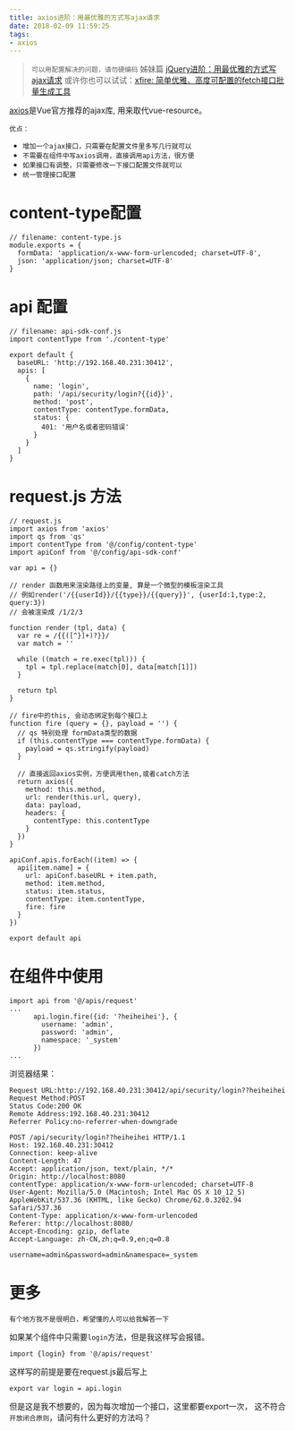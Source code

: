 ```yaml
---
title: axios进阶：用最优雅的方式写ajax请求
date: 2018-02-09 11:59:25
tags:
- axios
---
```


> `可以用配置解决的问题，请勿硬编码`
> 姊妹篇 [jQuery进阶：用最优雅的方式写ajax请求](https://segmentfault.com/a/1190000008678653)
> 或许你也可以试试：[xfire: 简单优雅、高度可配置的fetch接口批量生成工具](https://segmentfault.com/a/1190000012830130)

[axios](https://github.com/axios/axios)是Vue官方推荐的ajax库, 用来取代vue-resource。

`优点：`
- `增加一个ajax接口，只需要在配置文件里多写几行就可以`
- `不需要在组件中写axios调用，直接调用api方法，很方便`
- `如果接口有调整，只需要修改一下接口配置文件就可以`
- `统一管理接口配置`

# content-type配置

```
// filename: content-type.js
module.exports = {
  formData: 'application/x-www-form-urlencoded; charset=UTF-8',
  json: 'application/json; charset=UTF-8'
}
```

# api 配置
```
// filename: api-sdk-conf.js
import contentType from './content-type'

export default {
  baseURL: 'http://192.168.40.231:30412',
  apis: [
    {
      name: 'login',
      path: '/api/security/login?{{id}}',
      method: 'post',
      contentType: contentType.formData,
      status: {
        401: '用户名或者密码错误'
      }
    }
  ]
}
```

# request.js 方法
```
// request.js
import axios from 'axios'
import qs from 'qs'
import contentType from '@/config/content-type'
import apiConf from '@/config/api-sdk-conf'

var api = {}

// render 函数用来渲染路径上的变量, 算是一个微型的模板渲染工具
// 例如render('/{{userId}}/{{type}}/{{query}}', {userId:1,type:2, query:3})
// 会被渲染成 /1/2/3

function render (tpl, data) {
  var re = /{{([^}]+)?}}/
  var match = ''

  while ((match = re.exec(tpl))) {
    tpl = tpl.replace(match[0], data[match[1]])
  }

  return tpl
}

// fire中的this, 会动态绑定到每个接口上
function fire (query = {}, payload = '') {
  // qs 特别处理 formData类型的数据
  if (this.contentType === contentType.formData) {
    payload = qs.stringify(payload)
  }
  
  // 直接返回axios实例，方便调用then,或者catch方法
  return axios({
    method: this.method,
    url: render(this.url, query),
    data: payload,
    headers: {
      contentType: this.contentType
    }
  })
}

apiConf.apis.forEach((item) => {
  api[item.name] = {
    url: apiConf.baseURL + item.path,
    method: item.method,
    status: item.status,
    contentType: item.contentType,
    fire: fire
  }
})

export default api
```

# 在组件中使用
```
import api from '@/apis/request'
...
      api.login.fire({id: '?heiheihei'}, {
        username: 'admin',
        password: 'admin',
        namespace: '_system'
      })
...
```

浏览器结果：
```
Request URL:http://192.168.40.231:30412/api/security/login??heiheihei
Request Method:POST
Status Code:200 OK
Remote Address:192.168.40.231:30412
Referrer Policy:no-referrer-when-downgrade

POST /api/security/login??heiheihei HTTP/1.1
Host: 192.168.40.231:30412
Connection: keep-alive
Content-Length: 47
Accept: application/json, text/plain, */*
Origin: http://localhost:8080
contentType: application/x-www-form-urlencoded; charset=UTF-8
User-Agent: Mozilla/5.0 (Macintosh; Intel Mac OS X 10_12_5) AppleWebKit/537.36 (KHTML, like Gecko) Chrome/62.0.3202.94 Safari/537.36
Content-Type: application/x-www-form-urlencoded
Referer: http://localhost:8080/
Accept-Encoding: gzip, deflate
Accept-Language: zh-CN,zh;q=0.9,en;q=0.8

username=admin&password=admin&namespace=_system
```

# 更多
`有个地方我不是很明白，希望懂的人可以给我解答一下`

如果某个组件中只需要`login`方法，但是我这样写会报错。
```
import {login} from '@/apis/request'
```

这样写的前提是要在request.js最后写上
```
export var login = api.login
```

但是这是我不想要的，因为每次增加一个接口，这里都要export一次， 这不符合`开放闭合原则`，请问有什么更好的方法吗？


